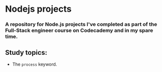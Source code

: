 # Nodejs projects

### A repository for Node.js projects I've completed as part of the Full-Stack engineer course on Codecademy and in my spare time. 

## Study topics:

- The ```process``` keyword. 
